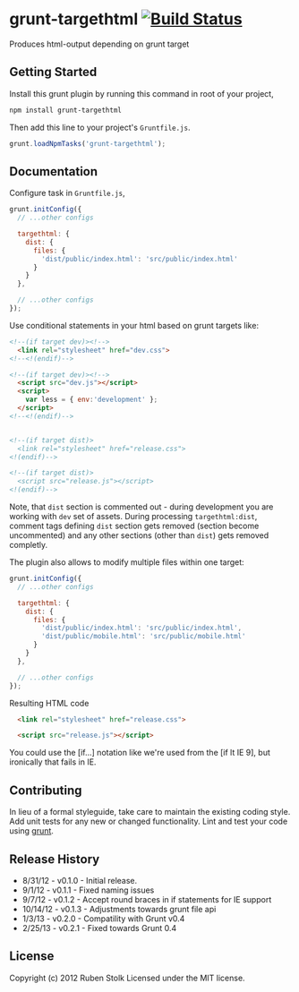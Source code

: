 # grunt-targethtml [![Build Status](https://travis-ci.org/srigi/grunt-targethtml.png)](https://travis-ci.org/srigi/grunt-targethtml)

Produces html-output depending on grunt target

## Getting Started

Install this grunt plugin by running this command in root of your project,

```bash
npm install grunt-targethtml
```
Then add this line to your project's `Gruntfile.js`.

```javascript
grunt.loadNpmTasks('grunt-targethtml');
```

## Documentation

Configure task in `Gruntfile.js`,

```javascript
grunt.initConfig({
  // ...other configs

  targethtml: {
    dist: {
      files: {
        'dist/public/index.html': 'src/public/index.html'
      }
    }
  },

  // ...other configs
});
```

Use conditional statements in your html based on grunt targets like:

```html
<!--(if target dev)><!-->
  <link rel="stylesheet" href="dev.css">
<!--<!(endif)-->

<!--(if target dev)><!-->
  <script src="dev.js"></script>
  <script>
    var less = { env:'development' };
  </script>
<!--<!(endif)-->


<!--(if target dist)>
  <link rel="stylesheet" href="release.css">
<!(endif)-->

<!--(if target dist)>
  <script src="release.js"></script>
<!(endif)-->
```

Note, that `dist` section is commented out - during development you are working with `dev` set of assets.
During processing `targethtml:dist`, comment tags defining `dist` section gets removed (section become uncommented) and any other sections (other than `dist`) gets removed completly.

The plugin also allows to modify multiple files within one target:

```javascript
grunt.initConfig({
  // ...other configs

  targethtml: {
    dist: {
      files: {
        'dist/public/index.html': 'src/public/index.html',
        'dist/public/mobile.html': 'src/public/mobile.html'
      }
    }
  },

  // ...other configs
});
```

Resulting HTML code
```html
  <link rel="stylesheet" href="release.css">

  <script src="release.js"></script>
```

You could use the [if...] notation like we're used from the [if lt IE 9], but ironically that fails in IE.

## Contributing
In lieu of a formal styleguide, take care to maintain the existing coding style. Add unit tests for any new or changed functionality. Lint and test your code using [grunt][grunt].

## Release History
* 8/31/12 - v0.1.0 - Initial release.
* 9/1/12 - v0.1.1 - Fixed naming issues
* 9/7/12 - v0.1.2 - Accept round braces in if statements for IE support
* 10/14/12 - v0.1.3 - Adjustments towards grunt file api
* 1/3/13 - v0.2.0 - Compatility with Grunt v0.4
* 2/25/13 - v0.2.1 - Fixed towards Grunt 0.4

## License
Copyright (c) 2012 Ruben Stolk
Licensed under the MIT license.

[grunt]: https://github.com/gruntjs/grunt
[getting_started]: https://github.com/gruntjs/grunt/wiki/Getting-started
